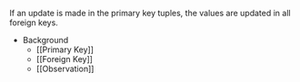 If an update is made in the primary key tuples, the values are updated in all foreign keys.

- Background
	- [[Primary Key]]
	- [[Foreign Key]]
	- [[Observation]]